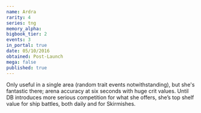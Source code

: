 ```yaml
---
name: Ardra
rarity: 4
series: tng
memory_alpha:
bigbook_tier: 2
events: 3
in_portal: true
date: 05/10/2016
obtained: Post-Launch
mega: false
published: true
---
```


Only useful in a single area (random trait events notwithstanding), but she's fantastic there; arena accuracy at six seconds with huge crit values. Until DB introduces more serious competition for what she offers, she’s top shelf value for ship battles, both daily and for Skirmishes.
